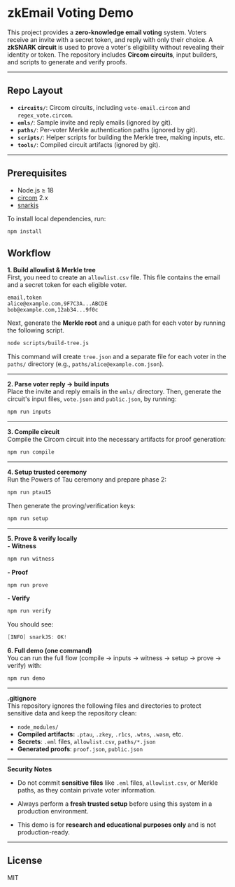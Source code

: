 # zkEmail Voting Demo

This project provides a **zero-knowledge email voting** system. Voters receive an invite with a secret token, and reply with only their choice. A **zkSNARK circuit** is used to prove a voter's eligibility without revealing their identity or token. The repository includes **Circom circuits**, input builders, and scripts to generate and verify proofs.

---

## Repo Layout

* **`circuits/`**: Circom circuits, including `vote-email.circom` and `regex_vote.circom`.
* **`emls/`**: Sample invite and reply emails (ignored by git).
* **`paths/`**: Per-voter Merkle authentication paths (ignored by git).
* **`scripts/`**: Helper scripts for building the Merkle tree, making inputs, etc.
* **`tools/`**: Compiled circuit artifacts (ignored by git).

---

## Prerequisites

* Node.js ≥ 18
* [circom](https://docs.circom.io/getting-started/installation/) 2.x
* [snarkjs](https://github.com/iden3/snarkjs)

To install local dependencies, run:

```bash
npm install
```

## Workflow
**1. Build allowlist & Merkle tree**<br>
First, you need to create an ```allowlist.csv``` file. This file contains the email and a secret token for each eligible voter.
```
email,token
alice@example.com,9F7C3A...ABCDE
bob@example.com,12ab34...9f0c
```
Next, generate the **Merkle root** and a unique path for each voter by running the following script.
```bash
node scripts/build-tree.js
```
This command will create ```tree.json``` and a separate file for each voter in the ```paths/``` directory (e.g., ```paths/alice@example.com.json```).

---

**2. Parse voter reply → build inputs**<br>
Place the invite and reply emails in the ```emls/``` directory. Then, generate the circuit's input files, ```vote.json``` and ```public.json```, by running:
```bash
npm run inputs
```
---
**3. Compile circuit**<br>
Compile the Circom circuit into the necessary artifacts for proof generation:
```bash
npm run compile
```
---

**4. Setup trusted ceremony**<br>
Run the Powers of Tau ceremony and prepare phase 2:
```bash
npm run ptau15
```
Then generate the proving/verification keys:
```bash
npm run setup
```
---

**5. Prove & verify locally**<br>
**- Witness**
```bash
npm run witness
```

**- Proof**
```bash
npm run prove
```

**- Verify**
```bash
npm run verify
```
You should see:
```csharp
[INFO] snarkJS: OK!
```

**6. Full demo (one command)**<br>
You can run the full flow (compile → inputs → witness → setup → prove → verify) with:
```bash
npm run demo
```

---

**.gitignore**<br>
This repository ignores the following files and directories to protect sensitive data and keep the repository clean:
- ```node_modules/```
- **Compiled artifacts:** ```.ptau```, ```.zkey```, ```.r1cs```, ```.wtns```, ```.wasm```, etc.
- **Secrets**: ```.eml``` files, ```allowlist.csv```, ```paths/*.json```
- **Generated proofs**: ```proof.json```, ```public.json```

---

**Security Notes**
- Do not commit **sensitive files** like ```.eml``` files, ```allowlist.csv```, or Merkle paths, as they contain private voter information.

- Always perform a **fresh trusted setup** before using this system in a production environment.

- This demo is for **research and educational purposes only** and is not production-ready.

---

## License
MIT